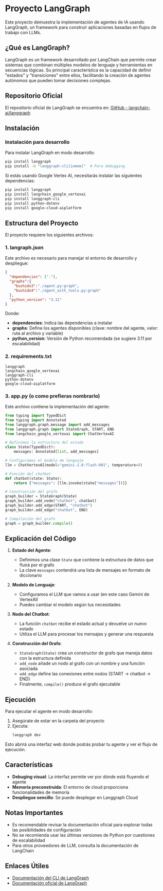 # Proyecto LangGraph

Este proyecto demuestra la implementación de agentes de IA usando LangGraph, un framework para construir aplicaciones basadas en flujos de trabajo con LLMs.

## ¿Qué es LangGraph?

LangGraph es un framework desarrollado por LangChain que permite crear sistemas que combinan múltiples modelos de lenguaje y herramientas en secuencias lógicas. Su principal característica es la capacidad de definir "estados" y "transiciones" entre ellos, facilitando la creación de agentes autónomos que pueden tomar decisiones complejas.

## Repositorio Oficial

El repositorio oficial de LangGraph se encuentra en:
[GitHub - langchain-ai/langgraph](https://github.com/langchain-ai/langgraph/tree/main)

## Instalación

### Instalación para desarrollo

Para instalar LangGraph en modo desarrollo:

```bash
pip install langgraph
pip install -U "langgraph-cli[inmem]"  # Para debugging
```

Si estás usando Google Vertex AI, necesitarás instalar las siguientes dependencias:

```bash
pip install langgraph
pip install langchain_google_vertexai
pip install langgraph-cli
pip install python-dotenv
pip install google-cloud-aiplatform
```

## Estructura del Proyecto

El proyecto requiere los siguientes archivos:

### 1. langraph.json

Este archivo es necesario para manejar el entorno de desarrollo y despliegue:

```json
{
  "dependencies": ["."],
  "graphs":{
    "bushido3":"./agent.py:graph",
    "bushido4":"./agent_with_tools.py:graph"
  },
  "python_version": "3.11"
}
```

Donde:
- **dependencies**: Indica las dependencias a instalar
- **graphs**: Define los agentes disponibles (clave: nombre del agente, valor: ruta al archivo y variable)
- **python_version**: Versión de Python recomendada (se sugiere 3.11 por escalabilidad)

### 2. requirements.txt

```
langgraph
langchain_google_vertexai
langgraph-cli
python-dotenv
google-cloud-aiplatform
```

### 3. app.py (o como prefieras nombrarlo)

Este archivo contiene la implementación del agente:

```python
from typing import TypedDict
from typing import Annotated
from langgraph.graph.message import add_messages
from langgraph.graph import StateGraph, START, END
from langchain_google_vertexai import ChatVertexAI

# Definimos la estructura del estado
class State(TypedDict):
    messages: Annotated[list, add_messages]

# Configuramos el modelo de lenguaje
llm = ChatVertexAI(model="gemini-2.0-flash-001", temperature=0)

# Función del chatbot
def chatbot(state: State):
    return {"messages": [llm.invoke(state["messages"])]}

# Construcción del grafo
graph_builder = StateGraph(State)
graph_builder.add_node("chatbot", chatbot)
graph_builder.add_edge(START, "chatbot")
graph_builder.add_edge("chatbot", END)

# Compilación del grafo
graph = graph_builder.compile()
```

## Explicación del Código

1. **Estado del Agente**:
   - Definimos una clase `State` que contiene la estructura de datos que fluirá por el grafo
   - La clave `messages` contendrá una lista de mensajes en formato de diccionario

2. **Modelo de Lenguaje**:
   - Configuramos el LLM que vamos a usar (en este caso Gemini de VertexAI)
   - Puedes cambiar el modelo según tus necesidades

3. **Nodo del Chatbot**:
   - La función `chatbot` recibe el estado actual y devuelve un nuevo estado
   - Utiliza el LLM para procesar los mensajes y generar una respuesta

4. **Construcción del Grafo**:
   - `StateGraph(State)` crea un constructor de grafo que maneja datos con la estructura definida
   - `add_node` añade un nodo al grafo con un nombre y una función asociada
   - `add_edge` define las conexiones entre nodos (START → chatbot → END)
   - Finalmente, `compile()` produce el grafo ejecutable

## Ejecución

Para ejecutar el agente en modo desarrollo:

1. Asegúrate de estar en la carpeta del proyecto
2. Ejecuta:
   ```bash
   langgraph dev
   ```

Esto abrirá una interfaz web donde podrás probar tu agente y ver el flujo de ejecución.

## Características

- **Debuging visual**: La interfaz permite ver por dónde está fluyendo el agente
- **Memoria preconstruida**: El entorno de cloud proporciona funcionalidades de memoria
- **Despliegue sencillo**: Se puede desplegar en Langgraph Cloud

## Notas Importantes

- Es recomendable revisar la documentación oficial para explorar todas las posibilidades de configuración
- No se recomienda usar las últimas versiones de Python por cuestiones de escalabilidad
- Para otros proveedores de LLM, consulta la documentación de LangChain

## Enlaces Útiles

- [Documentación del CLI de LangGraph](https://langchain-ai.github.io/langgraph/cloud/reference/cli/)
- [Documentación oficial de LangGraph](https://langchain-ai.github.io/langgraph/)
